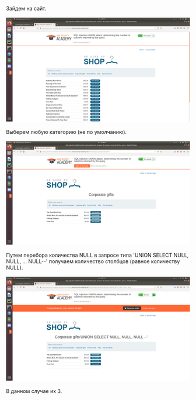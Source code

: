 Зайдем на сайт.<br/><br/>
<img src="screenshot1.png"> <br/><br/>
Выберем любую категорию (не по умолчанию).<br/><br/>
<img src="screenshot2.png"> <br/><br/>
Путем перебора количества NULL в запросе типа 'UNION SELECT NULL, NULL, ... NULL--' получаем количество столбцов (равное количеству NULL).<br/><br/>
<img src="screenshot3.png"> <br/><br/>
В данном случае их 3.
